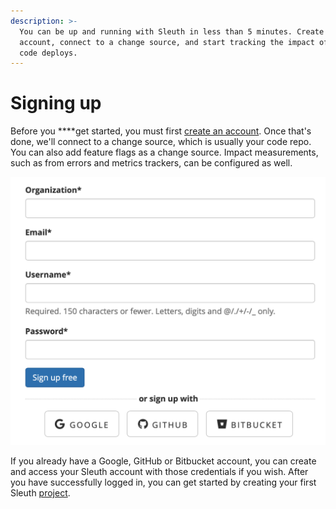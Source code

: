 ```yaml
---
description: >-
  You can be up and running with Sleuth in less than 5 minutes. Create an
  account, connect to a change source, and start tracking the impact of your
  code deploys.
---
```


# Signing up

Before you ****get started, you must first [create an account](https://app.sleuth.io/account/signup/). Once that's done, we'll connect to a change source, which is usually your code repo. You can also add feature flags as a change source. Impact measurements, such as from errors and metrics trackers, can be configured as well. 

![](.gitbook/assets/signup-sleuth.png)

If you already have a Google, GitHub or Bitbucket account, you can create and access your Sleuth account with those credentials if you wish. After you have successfully logged in, you can get started by creating your first Sleuth [project](projects.md#creating-a-project).

